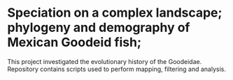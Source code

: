 # Speciation on a complex landscape; phylogeny and demography of Mexican Goodeid fish;
This project investigated the evolutionary history of the Goodeidae. Repository contains scripts used to perform mapping, filtering and analysis.

